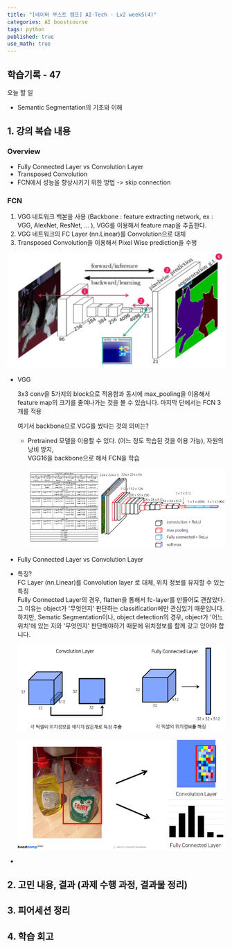 ```yaml
---
title: "[네이버 부스트 캠프] AI-Tech - Lv2 week5(4)"
categories: AI boostcourse
tags: python
published: true
use_math: true
---
```


## 학습기록 - 47

오늘 할 일  

- Semantic Segmentation의 기초와 이해

## 1. 강의 복습 내용

### Overview

- Fully Connected Layer vs Convolution Layer
- Transposed Convolution
- FCN에서 성능을 향상시키기 위한 방법 -> skip connection

### FCN

1. VGG 네트워크 백본을 사용 (Backbone : feature extracting network, ex : VGG, AlexNet, ResNet, ... ), VGG를 이용해서 feature map을 추출한다.
2. VGG 네트워크의 FC Layer (nn.Linear)를 Convolution으로 대체
3. Transposed Convolution을 이용해서 Pixel Wise prediction을 수행

![Untitled](/assets/images/AI-Images2/lv2_week11_1/img1.png)

- VGG

  3x3 conv을 5가지의 block으로 적용함과 동시에 max_pooling을 이용해서 feature map의 크기를 줄여나가는 것을 볼 수 있습니다. 마지막 단에서는 FCN 3개를 적용  

  여기서 backbone으로 VGG를 썼다는 것의 의미는?

  - Pretrained 모델을 이용할 수 있다. (어느 정도 학습된 것을 이용 가능), 자원의 낭비 방지,  
    VGG16을 backbone으로 해서 FCN을 학습

    ![Untitled](/assets/images/AI-Images2/lv2_week11_1/img2.png)

- Fully Connected Layer vs Convolution Layer

- 특징?  
  FC Layer (nn.Linear)를 Convolution layer 로 대체, 위치 정보를 유지할 수 있는 특징  
  Fully Connected Layer의 경우, flatten을 통해서 fc-layer를 만들어도 괜찮았다. 그 이유는 object가 '무엇인지' 판단하는 classification에만 관심있기 때문입니다.  
  하지만, Sematic Segmentation이나, object detection의 경우, object가 '어느 위치'에 있는 지와 '무엇인지' 판단해야하기 때문에 위치정보를 함께 갖고 있어야 합니다.  

    ![Untitled](/assets/images/AI-Images2/lv2_week11_1/img3.png)

    ![Untitled](/assets/images/AI-Images2/lv2_week11_1/img4.png)
  
- 


## 2. 고민 내용, 결과 (과제 수행 과정, 결과물 정리)

## 3. 피어세션 정리

## 4. 학습 회고
